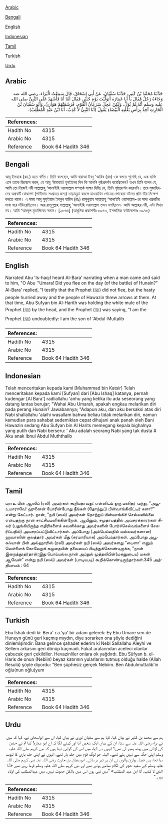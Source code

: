 [Arabic](#arabic)

[Bengali](#bengali)

[English](#english)

[Indonesian](#indonesian)

[Tamil](#tamil)

[Turkish](#turkish)

[Urdu](#urdu)

## Arabic


<div dir="rtl" lang="ar" style={{fontSize:'larger',backgroundColor:'#f8f9fa',padding:20}}>
حَدَّثَنَا مُحَمَّدُ بْنُ كَثِيرٍ، حَدَّثَنَا سُفْيَانُ، عَنْ أَبِي إِسْحَاقَ، قَالَ سَمِعْتُ الْبَرَاءَ، رضى الله عنه وَجَاءَهُ رَجُلٌ فَقَالَ يَا أَبَا عُمَارَةَ أَتَوَلَّيْتَ يَوْمَ حُنَيْنٍ فَقَالَ أَمَّا أَنَا فَأَشْهَدُ عَلَى النَّبِيِّ صلى الله عليه وسلم أَنَّهُ لَمْ يُوَلِّ، وَلَكِنْ عَجِلَ سَرَعَانُ الْقَوْمِ، فَرَشَقَتْهُمْ هَوَازِنُ، وَأَبُو سُفْيَانَ بْنُ الْحَارِثِ آخِذٌ بِرَأْسِ بَغْلَتِهِ الْبَيْضَاءِ يَقُولُ ‏(‏أَنَا النَّبِيُّ لاَ كَذِبْ، أَنَا ابْنُ عَبْدِ الْمُطَّلِبْ‏)‏‏.‏
</div>
<div style={{backgroundColor:'#f8f9fa',padding:20, marginBottom: 10}}><table> <thead> <tr> <th>References:</th> <th></th> </tr> </thead> <tbody><tr><td>Hadith No</td><td>4315</td></tr><tr><td>Arabic No</td><td>4315</td></tr><tr><td>Reference</td><td>Book 64 Hadith 346</td></tr></tbody></table></div>

## Bengali


<div dir="ltr" lang="bn" style={{fontSize:'larger',backgroundColor:'#f8f9fa',padding:20}}>
আবূ ইসহাক (রহ.) হতে বর্ণিত। তিনি বলেছেন, আমি বারাআ ইবনু ‘আযিব (রাঃ)-কে বলতে শুনেছি যে, এক ব্যক্তি এসে তাকে জিজ্ঞেস করল, হে আবূ ‘উমারাহ! হুনাইনের দিন কি আপনি পৃষ্ঠপ্রদর্শন করেছিলেন? তখন তিনি বলেন যে, আমি তো নিজেই নবী সাল্লাল্লাহু ‘আলাইহি ওয়াসাল্লাম সম্পর্কে সাক্ষ্য দিচ্ছি যে, তিনি পৃষ্ঠপ্রদর্শন করেননি। তবে মুজাহিদদের অগ্রবর্তী যোদ্ধাগণ (গানীমাত সংগ্রহের জন্য) তাড়াহুড়া করলে হাওয়াযিন গোত্রের লোকেরা তাঁদের প্রতি তীর নিক্ষেপ করতে থাকে। এ সময় আবূ সুফ্ইয়ান ইবনুল হারিস (রাঃ) রাসূলুল্লাহ সাল্লাল্লাহু ‘আলাইহি ওয়াসাল্লাম-এর সাদা খচ্চরটির মাথা ধরে দাঁড়িয়েছিলেন। আর রাসূলুল্লাহ সাল্লাল্লাহু ‘আলাইহি ওয়াসাল্লাম তখন বলছিলেন- আমি আল্লাহর নবী, এটা মিথ্যা নয়। আমি ‘আবদুল মুত্তালিবের সন্তান। [২৮৬৪] (আধুনিক প্রকাশনীঃ ৩৯৭৩, ইসলামিক ফাউন্ডেশনঃ ৩৯৭৮)
</div>
<div style={{backgroundColor:'#f8f9fa',padding:20, marginBottom: 10}}><table> <thead> <tr> <th>References:</th> <th></th> </tr> </thead> <tbody><tr><td>Hadith No</td><td>4315</td></tr><tr><td>Arabic No</td><td>4315</td></tr><tr><td>Reference</td><td>Book 64 Hadith 346</td></tr></tbody></table></div>

## English


<div dir="ltr" lang="en" style={{fontSize:'larger',backgroundColor:'#f8f9fa',padding:20}}>
Narrated Abu 'Is-haq:I heard Al-Bara' narrating when a man came and said to him, "O Abu ''Umara! Did you flee on the day (of the battle) of Hunain?" Al-Bara' replied, "I testify that the Prophet (ﷺ) did not flee, but the hasty people hurried away and the people of Hawazin threw arrows at them. At that time, Abu Sufyan bin Al-Harith was holding the white mule of the Prophet (ﷺ) by the head, and the Prophet (ﷺ) was saying, "I am the Prophet (ﷺ) undoubtedly: I am the son of 'Abdul-Muttalib
</div>
<div style={{backgroundColor:'#f8f9fa',padding:20, marginBottom: 10}}><table> <thead> <tr> <th>References:</th> <th></th> </tr> </thead> <tbody><tr><td>Hadith No</td><td>4315</td></tr><tr><td>Arabic No</td><td>4315</td></tr><tr><td>Reference</td><td>Book 64 Hadith 346</td></tr></tbody></table></div>

## Indonesian


<div dir="ltr" lang="id" style={{fontSize:'larger',backgroundColor:'#f8f9fa',padding:20}}>
Telah menceritakan kepada kami [Muhammad bin Katsir] Telah menceritakan kepada kami [Sufyan] dari [Abu Ishaq] katanya, pernah kudengar [Al Bara'] radliallahu 'anhu yang ketika itu ada seseorang yang datang lantas berujar; "Wahai Abu Umarah, apakah engkau melarikan diri pada perang Hunain? Jawabannya; "Adapun aku, dan aku bersaksi atas diri Nabi shallallahu 'alaihi wasallam bahwa beliau tidak melarikan diri, namun kemudian para sahabat sedemikian cepat dihujani anak panah oleh Bani Hawazin sedang Abu Sufyan bin Al Harits memegang kepala bighalnya yang putih dan Nabi berseru: ' Aku adalah seorang Nabi yang tak dusta # Aku anak Ibnul Abdul Muththalib
</div>
<div style={{backgroundColor:'#f8f9fa',padding:20, marginBottom: 10}}><table> <thead> <tr> <th>References:</th> <th></th> </tr> </thead> <tbody><tr><td>Hadith No</td><td>4315</td></tr><tr><td>Arabic No</td><td>4315</td></tr><tr><td>Reference</td><td>Book 64 Hadith 346</td></tr></tbody></table></div>

## Tamil


<div dir="ltr" lang="ta" style={{fontSize:'larger',backgroundColor:'#f8f9fa',padding:20}}>
பராஉ பின் ஆஸிப் (ரலி) அவர்கள் கூறியதாவது: என்னிடம் ஒரு மனிதர் வந்து, “அபூஉமாராவே! ஹுனைன் போரின்போது நீங்கள் (தோற்றுப்) பின்வாங்கிவிட்டீர் களா?” என்று கேட்டார். நான், “நபி (ஸல்) அவர்கள் தோற்றுப் பின்வாங்கிச் செல்லவில்லை என்பதற்கு நான் சாட்சியமளிக்கின்றேன். ஆயினும், சமுதாயத்தில் அவசரக்காரர்கள் சிலர் (பதுங்கியிருந்த எதிரிகளைக் கவனிக்காது அவர்களின் போர்ச்செல்வங்களைச் சேகரிப்பதில்) அவசரப்பட்டுவிட்டார்கள். அப்போது (அம்பெய்வதில் வல்லவர்களான) ஹவாஸின் குலத்தார் அவர்கள் மீது (சரமாரியாக) அம்பெய்தார்கள். அப்போது அபூசுஃயான் பின் அல்ஹாரிஸ் (ரலி) அவர்கள் நபி (ஸல்) அவர்களது “பைளா' எனும் வெள்ளைக் கோவேறுக் கழுதையின் தலையைப் பிடித்துக்கொண்டிருக்க, “நான் இறைத்தூதர்தான்;இது பொய்யல்ல.நான் அப்துல் முத்தலிபின்(மகனுடைய) மகன் ஆவேன்” என்று நபி (ஸல்) அவர்கள் (பாடியபடி) கூறிக்கொண்டிருந்தார்கள்.345 அத்தியாயம் : 64
</div>
<div style={{backgroundColor:'#f8f9fa',padding:20, marginBottom: 10}}><table> <thead> <tr> <th>References:</th> <th></th> </tr> </thead> <tbody><tr><td>Hadith No</td><td>4315</td></tr><tr><td>Arabic No</td><td>4315</td></tr><tr><td>Reference</td><td>Book 64 Hadith 346</td></tr></tbody></table></div>

## Turkish


<div dir="ltr" lang="tr" style={{fontSize:'larger',backgroundColor:'#f8f9fa',padding:20}}>
Ebu İshak dedi ki: Bera' r.a.'ya' bir adam gelerek: Ey Ebu Umare sen de Huneyn günü geri kaçmış mıydın, diye sorarken ona şöyle dediğini dinlemişimdir: Bana gelince şahadet ederim ki Nebi Sallallahu Aleyhi ve Sellem arkasını geri dönüp kaçmadı. Fakat aralarından aceleci olanlar çabucak geri çekildiler. Hevazinliler onlara ok yağdırdı. Ebu Süfyan b. el-Haris de onun (Nebiin) beyaz katırının yularlarını tutmuş olduğu halde (Allah Resulü) şöyle diyordu: "Ben şüphesiz gerçek Nebiim. Ben Abdulmuttalib'in oğlu(nun oğlu)yum
</div>
<div style={{backgroundColor:'#f8f9fa',padding:20, marginBottom: 10}}><table> <thead> <tr> <th>References:</th> <th></th> </tr> </thead> <tbody><tr><td>Hadith No</td><td>4315</td></tr><tr><td>Arabic No</td><td>4315</td></tr><tr><td>Reference</td><td>Book 64 Hadith 346</td></tr></tbody></table></div>

## Urdu


<div dir="rtl" lang="ur" style={{fontSize:'larger',backgroundColor:'#f8f9fa',padding:20}}>
ہم سے محمد بن کثیر نے بیان کیا، کہا ہم سے سفیان ثوری نے بیان کیا، ان سے ابواسحاق نے، کہا کہ میں نے براء رضی اللہ عنہ سے سنا، ان کے یہاں ایک شخص آیا اور کہنے لگا کہ اے ابو عمارہ! کیا تم نے حنین کی لڑائی میں پیٹھ پھیر لی تھی؟ انہوں نے کہا، میں اس کی گواہی دیتا ہوں کہ نبی کریم صلی اللہ علیہ وسلم اپنی جگہ سے نہیں ہٹے تھے۔ البتہ جو لوگ قوم میں جلد باز تھے، انہوں نے اپنی جلد بازی کا ثبوت دیا تھا، پس قبیلہ ہوازن والوں نے ان پر تیر برسائے۔ ابوسفیان بن حارث رضی اللہ عنہ نبی کریم صلی اللہ علیہ وسلم کے سفید خچر کی لگام تھامے ہوئے تھے اور نبی کریم صلی اللہ علیہ وسلم فرما رہے تھے «أنا النبي لا كذب،‏‏‏‏ أنا ابن عبد المطلب‏» ”میں نبی ہوں اس میں بالکل جھوٹ نہیں، میں عبدالمطلب کی اولاد ہوں۔“
</div>
<div style={{backgroundColor:'#f8f9fa',padding:20, marginBottom: 10}}><table> <thead> <tr> <th>References:</th> <th></th> </tr> </thead> <tbody><tr><td>Hadith No</td><td>4315</td></tr><tr><td>Arabic No</td><td>4315</td></tr><tr><td>Reference</td><td>Book 64 Hadith 346</td></tr></tbody></table></div>